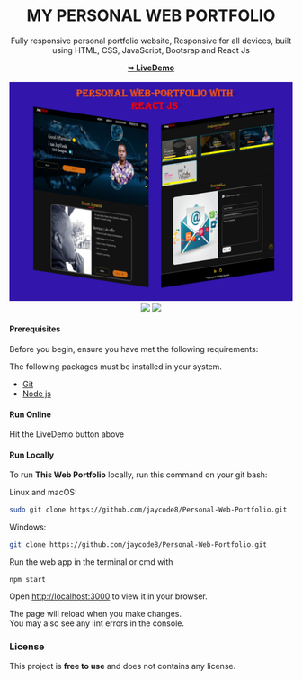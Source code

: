 <div align="center">
 <h1>MY PERSONAL WEB PORTFOLIO</h1>
 <p>Fully responsive personal portfolio website,
Responsive for all devices, built using HTML, CSS, JavaScript, Bootsrap and React Js</p>
<a href="http://jamesmumo.ml/"><strong>➥ LiveDemo</strong></a>

 </div>

<!-- www.jamesmumo.ml -->
<br/>

 <img src="https://raw.githubusercontent.com/jaycode8/Personal-Web-Portfolio/main/src/Components/About/Projects/img/face.png" />

<div align="center">
   <img src="https://img.badgesize.io/https://github.com/jaycode8/Personal-Web-Portfolio.git" style="plastic"  />
   <img src="https://img.shields.io/github/stars/jaycode8/Personal-Web-Portfolio?style=social" />
</div>

#### Prerequisites 
  
 Before you begin, ensure you have met the following requirements: 
 <p>The following packages must be installed in your system.</p>
 
 * [Git](https://git-scm.com/downloads "Download Git")
 * [Node js](https://nodejs.org/en/download/)
 
 #### Run Online
 Hit the LiveDemo button above
  
 #### Run Locally 
  
 To run **This Web Portfolio** locally, run this command on your git bash: 
  
 Linux and macOS: 
  
 ```bash 
 sudo git clone https://github.com/jaycode8/Personal-Web-Portfolio.git
 ``` 
  
 Windows: 
  
 ```bash 
 git clone https://github.com/jaycode8/Personal-Web-Portfolio.git
 ```
 
 Run the web app in the terminal or cmd with
 ```
 npm start
 ```


Open [http://localhost:3000](http://localhost:3000) to view it in your browser.

The page will reload when you make changes.\
You may also see any lint errors in the console.

### License 
  
 This project is **free to use** and does not contains any license.


